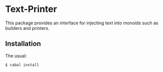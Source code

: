 Text-Printer
============
This package provides an interface for injecting text into monoids such as
builders and printers.

Installation
------------
The usual:

	$ cabal install

